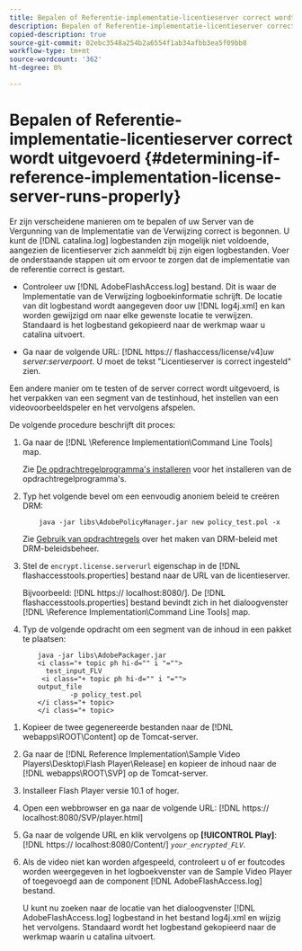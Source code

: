 ```yaml
---
title: Bepalen of Referentie-implementatie-licentieserver correct wordt uitgevoerd
description: Bepalen of Referentie-implementatie-licentieserver correct wordt uitgevoerd
copied-description: true
source-git-commit: 02ebc3548a254b2a6554f1ab34afbb3ea5f09bb8
workflow-type: tm+mt
source-wordcount: '362'
ht-degree: 0%

---
```


# Bepalen of Referentie-implementatie-licentieserver correct wordt uitgevoerd {#determining-if-reference-implementation-license-server-runs-properly}

Er zijn verscheidene manieren om te bepalen of uw Server van de Vergunning van de Implementatie van de Verwijzing correct is begonnen. U kunt de [!DNL catalina.log] logbestanden zijn mogelijk niet voldoende, aangezien de licentieserver zich aanmeldt bij zijn eigen logbestanden. Voer de onderstaande stappen uit om ervoor te zorgen dat de implementatie van de referentie correct is gestart.

* Controleer uw [!DNL AdobeFlashAccess.log] bestand. Dit is waar de Implementatie van de Verwijzing logboekinformatie schrijft. De locatie van dit logbestand wordt aangegeven door uw [!DNL log4j.xml] en kan worden gewijzigd om naar elke gewenste locatie te verwijzen. Standaard is het logbestand gekopieerd naar de werkmap waar u catalina uitvoert.

* Ga naar de volgende URL: [!DNL https:// flashaccess/license/v4]*uw server:serverpoort*. U moet de tekst &quot;Licentieserver is correct ingesteld&quot; zien.

Een andere manier om te testen of de server correct wordt uitgevoerd, is het verpakken van een segment van de testinhoud, het instellen van een videovoorbeeldspeler en het vervolgens afspelen.

De volgende procedure beschrijft dit proces:

1. Ga naar de [!DNL \Reference Implementation\Command Line Tools] map.

   Zie [De opdrachtregelprogramma&#39;s installeren](../drm-reference-implementations/command-line-tools/install-command-line-tools.md) voor het installeren van de opdrachtregelprogramma&#39;s.

1. Typ het volgende bevel om een eenvoudig anoniem beleid te creëren DRM:

   ```
       java -jar libs\AdobePolicyManager.jar new policy_test.pol -x
   ```

   Zie [Gebruik van opdrachtregels](../drm-reference-implementations/command-line-tools/configure-command-line-tools/policy-manager/policy-manager-command-line-usage.md) over het maken van DRM-beleid met DRM-beleidsbeheer.

1. Stel de `encrypt.license.serverurl` eigenschap in de [!DNL flashaccesstools.properties] bestand naar de URL van de licentieserver.

   Bijvoorbeeld: [!DNL https:// localhost:8080/]. De [!DNL flashaccesstools.properties] bestand bevindt zich in het dialoogvenster [!DNL \Reference Implementation\Command Line Tools] map.

1. Typ de volgende opdracht om een segment van de inhoud in een pakket te plaatsen:

```
       java -jar libs\AdobePackager.jar  
       <i class="+ topic ph hi-d="" i "="">
         test_input_FLV  
        <i class="+ topic ph hi-d="" i "="">
       output_file  
               -p policy_test.pol 
       </i class="+ topic> 
       </i class="+ topic>
```

1. Kopieer de twee gegenereerde bestanden naar de [!DNL webapps\ROOT\Content] op de Tomcat-server.
1. Ga naar de [!DNL Reference Implementation\Sample Video Players\Desktop\Flash Player\Release] en kopieer de inhoud naar de [!DNL webapps\ROOT\SVP\] op de Tomcat-server.

1. Installeer Flash Player versie 10.1 of hoger.
1. Open een webbrowser en ga naar de volgende URL: [!DNL        https:// localhost:8080/SVP/player.html]

1. Ga naar de volgende URL en klik vervolgens op **[!UICONTROL Play]**: [!DNL https:// localhost:8080/Content/] *`your_encrypted_FLV`*.

1. Als de video niet kan worden afgespeeld, controleert u of er foutcodes worden weergegeven in het logboekvenster van de Sample Video Player of toegevoegd aan de component [!DNL AdobeFlashAccess.log] bestand.

   U kunt nu zoeken naar de locatie van het dialoogvenster [!DNL AdobeFlashAccess.log] logbestand in het bestand log4j.xml en wijzig het vervolgens. Standaard wordt het logbestand gekopieerd naar de werkmap waarin u catalina uitvoert.
